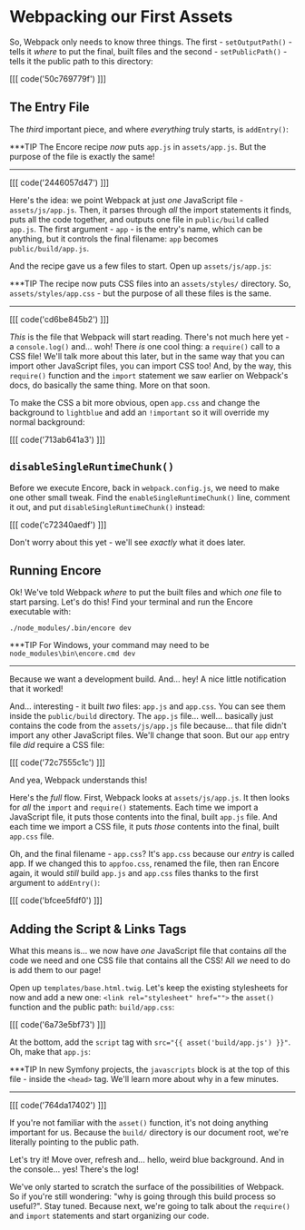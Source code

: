 # Webpacking our First Assets

So, Webpack only needs to know three things. The first - `setOutputPath()` -
tells it *where* to put the final, built files and the second - `setPublicPath()` -
tells it the public path to this directory:

[[[ code('50c769779f') ]]]

## The Entry File

The *third* important piece, and where *everything* truly starts, is `addEntry()`:

***TIP
The Encore recipe *now* puts `app.js` in `assets/app.js`. But
the purpose of the file is exactly the same!
***

[[[ code('2446057d47') ]]]

Here's the idea: we point Webpack at just *one* JavaScript file - `assets/js/app.js`.
Then, it parses through *all* the import statements it finds, puts all the code
together, and outputs one file in `public/build` called `app.js`. The first argument -
`app` - is the entry's name, which can be anything, but it controls the final filename:
`app` becomes `public/build/app.js`.

And the recipe gave us a few files to start. Open up `assets/js/app.js`:

***TIP
The recipe now puts CSS files into an `assets/styles/` directory.
So, `assets/styles/app.css` - but the purpose of all these
files is the same.
***

[[[ code('cd6be845b2') ]]]

*This* is the file that Webpack will start reading. There's not much here yet - a
`console.log()` and... woh! There *is* one cool thing: a `require()` call to a CSS file!
We'll talk more about this later, but in the same way that you can import other JavaScript
files, you can import CSS too! And, by the way, this `require()` function and the
`import` statement we saw earlier on Webpack's docs, do basically the same thing.
More on that soon.

To make the CSS a bit more obvious, open `app.css` and change the background
to `lightblue` and add an `!important` so it will override my normal background:

[[[ code('713ab641a3') ]]]

## `disableSingleRuntimeChunk()`

Before we execute Encore, back in `webpack.config.js`, we need to make one other
small tweak. Find the `enableSingleRuntimeChunk()` line, comment it out, and put
`disableSingleRuntimeChunk()` instead:

[[[ code('c72340aedf') ]]]

Don't worry about this yet - we'll see *exactly* what it does later.

## Running Encore

Ok! We've told Webpack *where* to put the built files and which *one* file to start
parsing. Let's do this! Find your terminal and run the Encore executable with:

```terminal
./node_modules/.bin/encore dev
```

***TIP
For Windows, your command may need to be `node_modules\bin\encore.cmd dev`
***

Because we want a development build. And... hey! A nice little notification that
it worked!

And... interesting - it built *two* files: `app.js` and `app.css`. You can see them
inside the `public/build` directory. The `app.js` file... well... basically just
contains the code from the `assets/js/app.js` file because... that file didn't
import any other JavaScript files. We'll change that soon. But our `app` entry
file *did* require a CSS file:

[[[ code('72c7555c1c') ]]]

And yea, Webpack understands this!

Here's the *full* flow. First, Webpack looks at `assets/js/app.js`. It then looks
for *all* the `import` and `require()` statements. Each time we import a JavaScript
file, it puts those contents into the final, built `app.js` file. And each time we
import a CSS file, it puts *those* contents into the final, built `app.css` file.

Oh, and the final filename - `app.css`? It's `app.css` because our *entry* is called
app. If we changed this to `appfoo.css`, renamed the file, then ran Encore again,
it would *still* build `app.js` and `app.css` files thanks to the first argument
to `addEntry()`:

[[[ code('bfcee5fdf0') ]]]

## Adding the Script & Links Tags

What this means is... we now have *one* JavaScript file that contains *all*
the code we need and one CSS file that contains all the CSS! All *we* need to do
is add them to our page!

Open up `templates/base.html.twig`. Let's keep the existing stylesheets for now
and add a new one: `<link rel="stylesheet" href="">` the `asset()` function
and the public path: `build/app.css`:

[[[ code('6a73e5bf73') ]]]

At the bottom, add the `script` tag with `src="{{ asset('build/app.js') }}"`. Oh,
make that `app.js`:

***TIP
In new Symfony projects, the `javascripts` block is at the top of this file - inside the `<head>` tag.
We'll learn more about why in a few minutes.
***

[[[ code('764da17402') ]]]

If you're not familiar with the `asset()` function, it's not doing anything important
for us. Because the `build/` directory is our document root, we're literally pointing
to the public path.

Let's try it! Move over, refresh and... hello, weird blue background. And in the
console... yes! There's the log!

We've only started to scratch the surface of the possibilities of Webpack. So if
you're still wondering: "why is going through this build process so useful?". Stay
tuned. Because next, we're going to talk about the `require()` and `import` statements
and start organizing our code.
